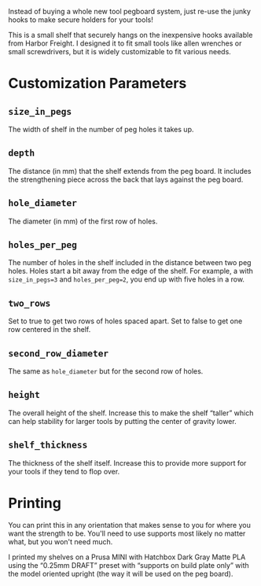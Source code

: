 Instead of buying a whole new tool pegboard system, just re-use the junky hooks to make secure holders for your tools!

This is a small shelf that securely hangs on the inexpensive hooks available from Harbor Freight. I designed it to fit small tools like allen wrenches or small screwdrivers, but it is widely customizable to fit various needs.

# Customization Parameters

## `size_in_pegs`

The width of shelf in the number of peg holes it takes up.

## `depth`

The distance (in mm) that the shelf extends from the peg board. It includes the strengthening piece across the back that lays against the peg board.

## `hole_diameter`

The diameter (in mm) of the first row of holes.

## `holes_per_peg`

The number of holes in the shelf included in the distance between two peg holes. Holes start a bit away from the edge of the shelf. For example, a with `size_in_pegs=3` and `holes_per_peg=2`, you end up with five holes in a row.

## `two_rows`

Set to true to get two rows of holes spaced apart. Set to false to get one row centered in the shelf.

## `second_row_diameter`

The same as `hole_diameter` but for the second row of holes.

## `height`

The overall height of the shelf. Increase this to make the shelf “taller” which can help stability for larger tools by putting the center of gravity lower.

## `shelf_thickness`

The thickness of the shelf itself. Increase this to provide more support for your tools if they tend to flop over.

# Printing

You can print this in any orientation that makes sense to you for where you want the strength to be. You'll need to use supports most likely no matter what, but you won't need much.

I printed my shelves on a Prusa MINI with Hatchbox Dark Gray Matte PLA using the “0.25mm DRAFT” preset with “supports on build plate only” with the model oriented upright (the way it will be used on the peg board).

